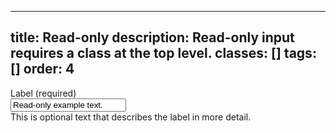 <!--
 *              © 2025 Visa
 *
 * Licensed under the Apache License, Version 2.0 (the "License");
 * you may not use this file except in compliance with the License.
 * You may obtain a copy of the License at
 *
 *         http://www.apache.org/licenses/LICENSE-2.0
 *
 * Unless required by applicable law or agreed to in writing, software
 * distributed under the License is distributed on an "AS IS" BASIS,
 * WITHOUT WARRANTIES OR CONDITIONS OF ANY KIND, either express or implied.
 * See the License for the specific language governing permissions and
 * limitations under the License.
 *
 -->
---
title: Read-only
description: Read-only input requires a class at the top level.
classes: []
tags: []
order: 4
---

<div class="v-flex v-flex-col v-gap-4">
  <label class="v-label" for="input-test-4">
    Label (required)
  </label>
  <div class="v-input-container v-surface v-flex-row">
    <input aria-describedby="input-message-test-4" class="v-input" id="input-test-4" name="text-input-field" readonly="" type="text" value="Read-only example text."/>
  </div>
  <span class="v-input-message" id="input-message-test-4">
    This is optional text that describes the label in more detail.
  </span>
</div>
